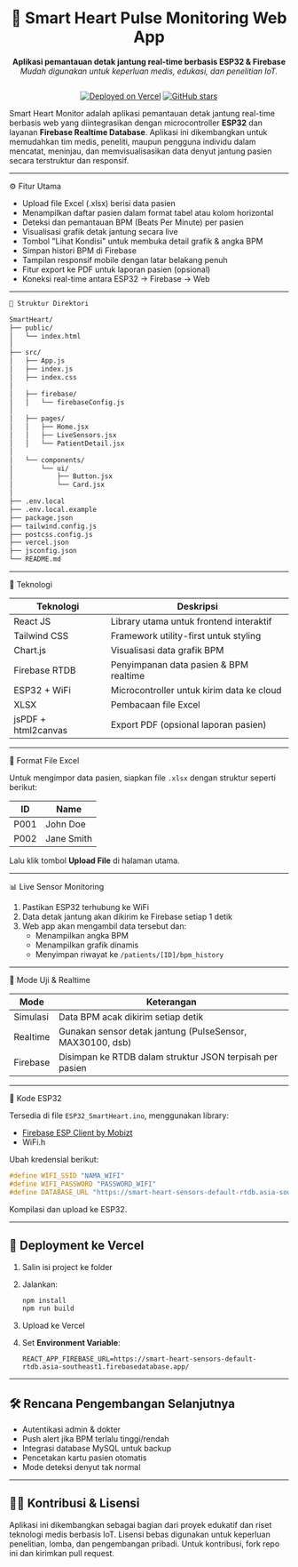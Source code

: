 
<h1 align="center">💓 Smart Heart Pulse Monitoring Web App</h1>

<p align="center">
  <b>Aplikasi pemantauan detak jantung real-time berbasis ESP32 & Firebase</b><br>
  <i>Mudah digunakan untuk keperluan medis, edukasi, dan penelitian IoT.</i>
</p>

<p align="center">
  <img ![SmartHeart Preview](URL_atau_path_gambar), width="600"/>
</p>

<p align="center">
  <a href="https://vercel.app"><img alt="Deployed on Vercel" src="https://img.shields.io/badge/deploy-vercel-black?logo=vercel"></a>
  <a href="https://github.com/yourusername/smartheart"><img alt="GitHub stars" src="https://img.shields.io/github/stars/yourusername/smartheart?style=social"></a>
</p>

Smart Heart Monitor adalah aplikasi pemantauan detak jantung real-time berbasis web yang diintegrasikan dengan microcontroller **ESP32** dan layanan **Firebase Realtime Database**. Aplikasi ini dikembangkan untuk memudahkan tim medis, peneliti, maupun pengguna individu dalam mencatat, meninjau, dan memvisualisasikan data denyut jantung pasien secara terstruktur dan responsif.


---

⚙️ Fitur Utama

- Upload file Excel (.xlsx) berisi data pasien
- Menampilkan daftar pasien dalam format tabel atau kolom horizontal
- Deteksi dan pemantauan BPM (Beats Per Minute) per pasien
- Visualisasi grafik detak jantung secara live
- Tombol "Lihat Kondisi" untuk membuka detail grafik & angka BPM
- Simpan histori BPM di Firebase
- Tampilan responsif mobile dengan latar belakang penuh
- Fitur export ke PDF untuk laporan pasien (opsional)
- Koneksi real-time antara ESP32 → Firebase → Web

---

```markdown
📁 Struktur Direktori

SmartHeart/
├── public/
│   └── index.html
│
├── src/
│   ├── App.js
│   ├── index.js
│   ├── index.css
│
│   ├── firebase/
│   │   └── firebaseConfig.js
│
│   ├── pages/
│   │   ├── Home.jsx
│   │   ├── LiveSensors.jsx
│   │   └── PatientDetail.jsx
│
│   └── components/
│       └── ui/
│           ├── Button.jsx
│           └── Card.jsx
│
├── .env.local
├── .env.local.example
├── package.json
├── tailwind.config.js
├── postcss.config.js
├── vercel.json
├── jsconfig.json
└── README.md

````
---

🔗 Teknologi

| Teknologi        | Deskripsi                                |
|------------------|-------------------------------------------|
| React JS         | Library utama untuk frontend interaktif  |
| Tailwind CSS     | Framework utility-first untuk styling     |
| Chart.js         | Visualisasi data grafik BPM               |
| Firebase RTDB    | Penyimpanan data pasien & BPM realtime    |
| ESP32 + WiFi     | Microcontroller untuk kirim data ke cloud |
| XLSX             | Pembacaan file Excel                      |
| jsPDF + html2canvas | Export PDF (opsional laporan pasien)  |

---

🧬 Format File Excel

Untuk mengimpor data pasien, siapkan file `.xlsx` dengan struktur seperti berikut:

| ID   | Name         |
|------|--------------|
| P001 | John Doe     |
| P002 | Jane Smith   |

Lalu klik tombol **Upload File** di halaman utama.

---

📊 Live Sensor Monitoring

1. Pastikan ESP32 terhubung ke WiFi
2. Data detak jantung akan dikirim ke Firebase setiap 1 detik
3. Web app akan mengambil data tersebut dan:
   - Menampilkan angka BPM
   - Menampilkan grafik dinamis
   - Menyimpan riwayat ke `/patients/[ID]/bpm_history`

---

🔧 Mode Uji & Realtime

| Mode        | Keterangan                                               |
|-------------|-----------------------------------------------------------|
| Simulasi    | Data BPM acak dikirim setiap detik                        |
| Realtime    | Gunakan sensor detak jantung (PulseSensor, MAX30100, dsb)|
| Firebase    | Disimpan ke RTDB dalam struktur JSON terpisah per pasien |

---

🔌 Kode ESP32

Tersedia di file `ESP32_SmartHeart.ino`, menggunakan library:

- [Firebase ESP Client by Mobizt](https://github.com/mobizt/Firebase-ESP-Client)
- WiFi.h

Ubah kredensial berikut:
```cpp
#define WIFI_SSID "NAMA_WIFI"
#define WIFI_PASSWORD "PASSWORD_WIFI"
#define DATABASE_URL "https://smart-heart-sensors-default-rtdb.asia-southeast1.firebasedatabase.app/"
````

Kompilasi dan upload ke ESP32.

---

## 🚀 Deployment ke Vercel

1. Salin isi project ke folder
2. Jalankan:

   ```bash
   npm install
   npm run build
   ```
3. Upload ke Vercel
4. Set **Environment Variable**:

   ```
   REACT_APP_FIREBASE_URL=https://smart-heart-sensors-default-rtdb.asia-southeast1.firebasedatabase.app/
   ```

---

## 🛠️ Rencana Pengembangan Selanjutnya

* Autentikasi admin & dokter
* Push alert jika BPM terlalu tinggi/rendah
* Integrasi database MySQL untuk backup
* Pencetakan kartu pasien otomatis
* Mode deteksi denyut tak normal

---

## 👨‍💻 Kontribusi & Lisensi

Aplikasi ini dikembangkan sebagai bagian dari proyek edukatif dan riset teknologi medis berbasis IoT.
Lisensi bebas digunakan untuk keperluan penelitian, lomba, dan pengembangan pribadi.
Untuk kontribusi, fork repo ini dan kirimkan pull request.
